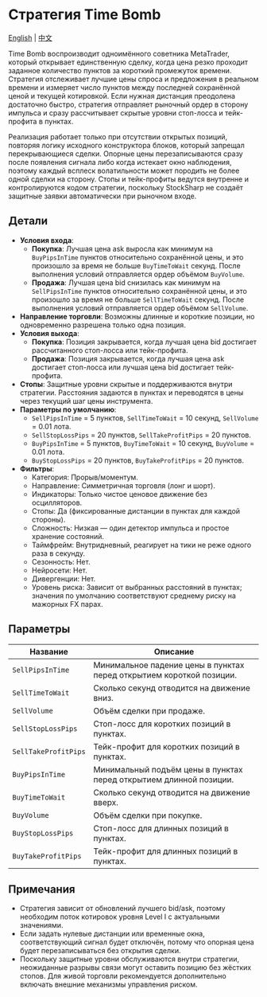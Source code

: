 # Стратегия Time Bomb
[English](README.md) | [中文](README_cn.md)

Time Bomb воспроизводит одноимённого советника MetaTrader, который открывает единственную сделку, когда цена резко проходит
заданное количество пунктов за короткий промежуток времени. Стратегия отслеживает лучшие цены спроса и предложения в реальном
времени и измеряет число пунктов между последней сохранённой ценой и текущей котировкой. Если нужная дистанция преодолена
достаточно быстро, стратегия отправляет рыночный ордер в сторону импульса и сразу рассчитывает скрытые уровни стоп-лосса и тейк-
профита в пунктах.

Реализация работает только при отсутствии открытых позиций, повторяя логику исходного конструктора блоков, который запрещал
перекрывающиеся сделки. Опорные цены перезаписываются сразу после появления сигнала либо когда истекает окно наблюдения, поэтому
каждый всплеск волатильности может породить не более одной сделки на сторону. Стопы и тейк-профиты ведутся внутренне и
контролируются кодом стратегии, поскольку StockSharp не создаёт защитные заявки автоматически при рыночном входе.

## Детали

- **Условия входа**:
  - **Покупка**: Лучшая цена ask выросла как минимум на `BuyPipsInTime` пунктов относительно сохранённой цены, и это произошло за
    время не больше `BuyTimeToWait` секунд. После выполнения условий отправляется ордер объёмом `BuyVolume`.
  - **Продажа**: Лучшая цена bid снизилась как минимум на `SellPipsInTime` пунктов относительно сохранённой цены, и это произошло
    за время не больше `SellTimeToWait` секунд. После выполнения условий отправляется ордер объёмом `SellVolume`.
- **Направление торговли**: Возможны длинные и короткие позиции, но одновременно разрешена только одна позиция.
- **Условия выхода**:
  - **Покупка**: Позиция закрывается, когда лучшая цена bid достигает рассчитанного стоп-лосса или тейк-профита.
  - **Продажа**: Позиция закрывается, когда лучшая цена ask достигает стоп-лосса или лучшая цена bid достигает тейк-профита.
- **Стопы**: Защитные уровни скрытые и поддерживаются внутри стратегии. Расстояния задаются в пунктах и переводятся в цены через
  текущий шаг цены инструмента.
- **Параметры по умолчанию**:
  - `SellPipsInTime` = 5 пунктов, `SellTimeToWait` = 10 секунд, `SellVolume` = 0.01 лота.
  - `SellStopLossPips` = 20 пунктов, `SellTakeProfitPips` = 20 пунктов.
  - `BuyPipsInTime` = 5 пунктов, `BuyTimeToWait` = 10 секунд, `BuyVolume` = 0.01 лота.
  - `BuyStopLossPips` = 20 пунктов, `BuyTakeProfitPips` = 20 пунктов.
- **Фильтры**:
  - Категория: Прорыв/моментум.
  - Направление: Симметричная торговля (лонг и шорт).
  - Индикаторы: Только чистое ценовое движение без осцилляторов.
  - Стопы: Да (фиксированные дистанции в пунктах для каждой стороны).
  - Сложность: Низкая — один детектор импульса и простое хранение состояний.
  - Таймфрейм: Внутридневный, реагирует на тики не реже одного раза в секунду.
  - Сезонность: Нет.
  - Нейросети: Нет.
  - Дивергенции: Нет.
  - Уровень риска: Зависит от выбранных расстояний в пунктах; значения по умолчанию соответствуют среднему риску на мажорных FX
    парах.

## Параметры

| Название | Описание |
| --- | --- |
| `SellPipsInTime` | Минимальное падение цены в пунктах перед открытием короткой позиции. |
| `SellTimeToWait` | Сколько секунд отводится на движение вниз. |
| `SellVolume` | Объём сделки при продаже. |
| `SellStopLossPips` | Стоп-лосс для коротких позиций в пунктах. |
| `SellTakeProfitPips` | Тейк-профит для коротких позиций в пунктах. |
| `BuyPipsInTime` | Минимальный подъём цены в пунктах перед открытием длинной позиции. |
| `BuyTimeToWait` | Сколько секунд отводится на движение вверх. |
| `BuyVolume` | Объём сделки при покупке. |
| `BuyStopLossPips` | Стоп-лосс для длинных позиций в пунктах. |
| `BuyTakeProfitPips` | Тейк-профит для длинных позиций в пунктах. |

## Примечания

- Стратегия зависит от обновлений лучшего bid/ask, поэтому необходим поток котировок уровня Level I с актуальными значениями.
- Если задать нулевые дистанции или временные окна, соответствующий сигнал будет отключён, потому что опорная цена будет
  перезаписываться без открытия сделки.
- Поскольку защитные уровни обслуживаются внутри стратегии, неожиданные разрывы связи могут оставить позицию без жёстких стопов.
  Для живой торговли рекомендуется дополнительно включать внешние механизмы управления риском.
